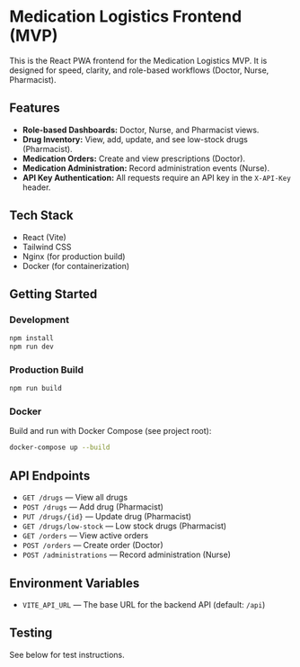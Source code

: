 # Medication Logistics Frontend (MVP)

This is the React PWA frontend for the Medication Logistics MVP. It is designed for speed, clarity, and role-based workflows (Doctor, Nurse, Pharmacist).

## Features

- **Role-based Dashboards:** Doctor, Nurse, and Pharmacist views.
- **Drug Inventory:** View, add, update, and see low-stock drugs (Pharmacist).
- **Medication Orders:** Create and view prescriptions (Doctor).
- **Medication Administration:** Record administration events (Nurse).
- **API Key Authentication:** All requests require an API key in the `X-API-Key` header.

## Tech Stack

- React (Vite)
- Tailwind CSS
- Nginx (for production build)
- Docker (for containerization)

## Getting Started

### Development

```sh
npm install
npm run dev
```

### Production Build

```sh
npm run build
```

### Docker

Build and run with Docker Compose (see project root):

```sh
docker-compose up --build
```

## API Endpoints

- `GET /drugs` — View all drugs
- `POST /drugs` — Add drug (Pharmacist)
- `PUT /drugs/{id}` — Update drug (Pharmacist)
- `GET /drugs/low-stock` — Low stock drugs (Pharmacist)
- `GET /orders` — View active orders
- `POST /orders` — Create order (Doctor)
- `POST /administrations` — Record administration (Nurse)

## Environment Variables

- `VITE_API_URL` — The base URL for the backend API (default: `/api`)

## Testing

See below for test instructions.